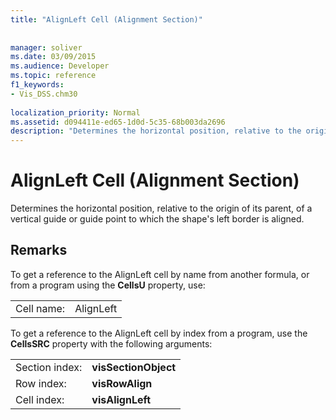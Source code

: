 ```yaml
---
title: "AlignLeft Cell (Alignment Section)"
 
 
manager: soliver
ms.date: 03/09/2015
ms.audience: Developer
ms.topic: reference
f1_keywords:
- Vis_DSS.chm30
 
localization_priority: Normal
ms.assetid: d094411e-ed65-1d0d-5c35-68b003da2696
description: "Determines the horizontal position, relative to the origin of its parent, of a vertical guide or guide point to which the shape's left border is aligned."
---
```


# AlignLeft Cell (Alignment Section)

Determines the horizontal position, relative to the origin of its parent, of a vertical guide or guide point to which the shape's left border is aligned.
  
## Remarks

To get a reference to the AlignLeft cell by name from another formula, or from a program using the **CellsU** property, use: 
  
|||
|:-----|:-----|
| Cell name:  <br/> | AlignLeft  <br/> |
   
To get a reference to the AlignLeft cell by index from a program, use the **CellsSRC** property with the following arguments: 
  
|||
|:-----|:-----|
| Section index:  <br/> |**visSectionObject** <br/> |
| Row index:  <br/> |**visRowAlign** <br/> |
| Cell index:  <br/> |**visAlignLeft** <br/> |
   

